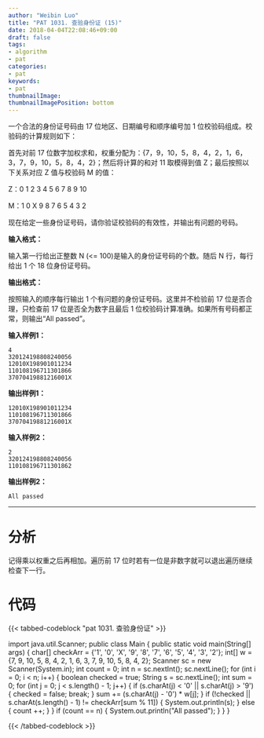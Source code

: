 ```yaml
---
author: "Weibin Luo"
title: "PAT 1031. 查验身份证 (15)"
date: 2018-04-04T22:08:46+09:00
draft: false
tags:
- algorithm
- pat
categories:
- pat
keywords:
- pat
thumbnailImage:
thumbnailImagePosition: bottom
---
```


一个合法的身份证号码由 17 位地区、日期编号和顺序编号加 1 位校验码组成。校验码的计算规则如下：

首先对前 17 位数字加权求和，权重分配为：{7，9，10，5，8，4，2，1，6，3，7，9，10，5，8，4，2}；然后将计算的和对 11 取模得到值 Z；最后按照以下关系对应 Z 值与校验码 M 的值：
<!--more-->

Z：0 1 2 3 4 5 6 7 8 9 10

M：1 0 X 9 8 7 6 5 4 3 2

现在给定一些身份证号码，请你验证校验码的有效性，并输出有问题的号码。

**输入格式：**

输入第一行给出正整数 N (<= 100)是输入的身份证号码的个数。随后 N 行，每行给出 1 个 18 位身份证号码。

**输出格式：**

按照输入的顺序每行输出 1 个有问题的身份证号码。这里并不检验前 17 位是否合理，只检查前 17 位是否全为数字且最后 1 位校验码计算准确。如果所有号码都正常，则输出“All passed”。

**输入样例1：**
```
4
320124198808240056
12010X198901011234
110108196711301866
37070419881216001X
```
**输出样例1：**
```
12010X198901011234
110108196711301866
37070419881216001X
```
**输入样例2：**
```
2
320124198808240056
110108196711301862
```
**输出样例2：**
```
All passed
```

---

# 分析

记得乘以权重之后再相加。遍历前 17 位时若有一位是非数字就可以退出遍历继续检查下一行。

# 代码

{{< tabbed-codeblock "pat 1031. 查验身份证" >}}
<!-- tab java -->
import java.util.Scanner;
public class Main {
    public static void main(String[] args) {
        char[] checkArr = {'1', '0', 'X', '9', '8', '7', '6', '5', '4', '3', '2'};
        int[] w = {7, 9, 10, 5, 8, 4, 2, 1, 6, 3, 7, 9, 10, 5, 8, 4, 2};
        Scanner sc = new Scanner(System.in);
        int count = 0;
        int n = sc.nextInt();
        sc.nextLine();
        for (int i = 0; i < n; i++) {
            boolean checked = true;
            String s = sc.nextLine();
            int sum = 0;
            for (int j = 0; j < s.length() - 1; j++) {
                if (s.charAt(j) < '0' || s.charAt(j) > '9') {
                    checked = false;
                    break;
                }
                sum += (s.charAt(j) - '0') * w[j];
            }
            if (!checked || s.charAt(s.length() - 1) != checkArr[sum % 11]) {
                System.out.println(s);
            } else {
                count ++;
            }
        }
        if (count == n) {
            System.out.println("All passed");
        }
    }
}
<!-- endtab -->
{{< /tabbed-codeblock >}}
